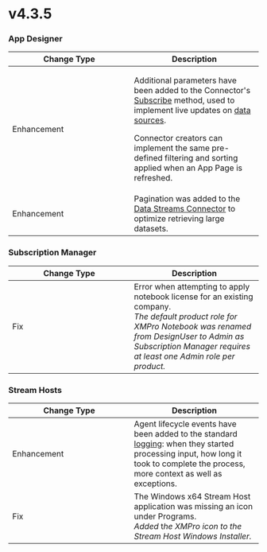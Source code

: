 # v4.3.5

### App Designer

<table><thead><tr><th width="229">Change Type</th><th>Description</th></tr></thead><tbody><tr><td>Enhancement</td><td><p>Additional parameters have been added to the Connector's <a href="../../how-tos/connectors/building-connectors.md#subscribe">Subscribe</a> method, used to implement live updates on <a href="../../concepts/application/data-integration.md#data-source">data sources</a>.</p><p>Connector creators can implement the same pre-defined filtering and sorting applied when an App Page is refreshed.</p></td></tr><tr><td>Enhancement</td><td>Pagination was added to the <a href="https://xmpro.gitbook.io/data-streams-connector/">Data Streams Connector</a> to optimize retrieving large datasets.</td></tr></tbody></table>

### Subscription Manager

<table><thead><tr><th width="229">Change Type</th><th>Description</th></tr></thead><tbody><tr><td>Fix</td><td>Error when attempting to apply notebook license for an existing company.<br><em>The default product role for XMPro Notebook was renamed from DesignUser to Admin as Subscription Manager requires at least one Admin role per product.</em></td></tr></tbody></table>

### Stream Hosts

<table><thead><tr><th width="229">Change Type</th><th>Description</th></tr></thead><tbody><tr><td>Enhancement</td><td>Agent lifecycle events have been added to the standard <a href="../../installation-1/3.-complete-installation/configure-logging-optional.md#stream-hosts">logging</a>: when they started processing input, how long it took to complete the process, more context as well as exceptions.</td></tr><tr><td>Fix</td><td>The Windows x64 Stream Host application was missing an icon under Programs.<br><em>Added</em> t<em>he XMPro icon to the Stream Host Windows Installer.</em></td></tr></tbody></table>
